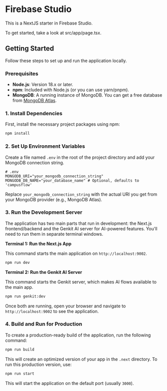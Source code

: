 # Firebase Studio

This is a NextJS starter in Firebase Studio.

To get started, take a look at src/app/page.tsx.

## Getting Started

Follow these steps to set up and run the application locally.

### Prerequisites

*   **Node.js**: Version 18.x or later.
*   **npm**: Included with Node.js (or you can use yarn/pnpm).
*   **MongoDB**: A running instance of MongoDB. You can get a free database from [MongoDB Atlas](https://www.mongodb.com/cloud/atlas/register).

### 1. Install Dependencies

First, install the necessary project packages using npm:

```bash
npm install
```

### 2. Set Up Environment Variables

Create a file named `.env` in the root of the project directory and add your MongoDB connection string.

```env
# .env
MONGODB_URI="your_mongodb_connection_string"
MONGODB_DB_NAME="your_database_name" # Optional, defaults to 'campusflow'
```

Replace `your_mongodb_connection_string` with the actual URI you get from your MongoDB provider (e.g., MongoDB Atlas).

### 3. Run the Development Server

The application has two main parts that run in development: the Next.js frontend/backend and the Genkit AI server for AI-powered features. You'll need to run them in separate terminal windows.

**Terminal 1: Run the Next.js App**

This command starts the main application on `http://localhost:9002`.

```bash
npm run dev
```

**Terminal 2: Run the Genkit AI Server**

This command starts the Genkit server, which makes AI flows available to the main app.

```bash
npm run genkit:dev
```

Once both are running, open your browser and navigate to `http://localhost:9002` to see the application.

### 4. Build and Run for Production

To create a production-ready build of the application, run the following command:

```bash
npm run build
```

This will create an optimized version of your app in the `.next` directory. To run this production version, use:

```bash
npm run start
```

This will start the application on the default port (usually `3000`).
